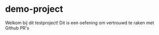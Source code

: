 # demo-project

Welkom bij dit testproject!
Dit is een oefening om vertrouwd te raken met Github PR's

